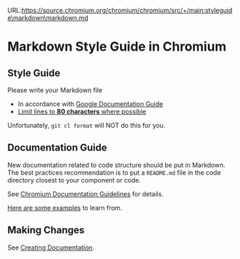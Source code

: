 URL:https://source.chromium.org/chromium/chromium/src/+/main:styleguide\markdown\markdown.md
# Markdown Style Guide in Chromium

## Style Guide

Please write your Markdown file

*   In accordance with [Google Documentation
    Guide](https://google.github.io/styleguide/docguide/style.html)
*   [Limit lines to **80 characters** where
    possible](https://groups.google.com/a/chromium.org/d/msg/chromium-dev/KECdEn562vY/sqRor1frEgAJ)

Unfortunately, `git cl format` will NOT do this for you.

## Documentation Guide

New documentation related to code structure should be put in Markdown. The best
practices recommendation is to put a `README.md` file in the code directory
closest to your component or code.

See [Chromium Documentation
Guidelines](https://chromium.googlesource.com/chromium/src/+/HEAD/docs/documentation_guidelines.md)
for details.

[Here are some
examples](https://cs.chromium.org/search/?q=file:readme.md+-file:/third_party/)
to learn from.

## Making Changes

See [Creating
Documentation](https://chromium.googlesource.com/chromium/src/+/HEAD/docs/README.md#creating-documentation).
